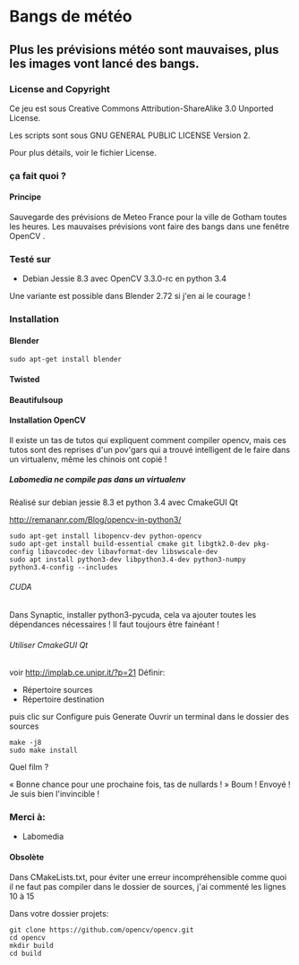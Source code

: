 # Bangs de météo
## Plus les prévisions météo sont mauvaises, plus les images vont lancé des bangs.

### License and Copyright

Ce jeu est sous Creative Commons Attribution-ShareAlike 3.0 Unported License.

Les scripts sont sous GNU GENERAL PUBLIC LICENSE Version 2.

Pour plus détails, voir le fichier License.

### ça fait quoi ?
#### Principe
Sauvegarde des prévisions de Meteo France pour la ville de Gotham toutes les heures.
Les mauvaises prévisions vont faire des bangs dans une fenêtre OpenCV .


### Testé sur
* Debian Jessie 8.3 avec OpenCV 3.3.0-rc en python 3.4


Une variante est possible dans Blender 2.72 si j'en ai le courage !

### Installation
#### Blender

~~~text
sudo apt-get install blender
~~~

#### Twisted


#### Beautifulsoup


#### Installation OpenCV
Il existe un tas de tutos qui expliquent comment compiler opencv, mais ces tutos sont des reprises d'un pov'gars qui a trouvé intelligent de le faire dans un virtualenv, même les chinois ont copié !

##### Labomedia ne compile pas dans un virtualenv
Réalisé sur debian jessie 8.3 et python 3.4 avec CmakeGUI Qt

http://remananr.com/Blog/opencv-in-python3/

~~~text
sudo apt-get install libopencv-dev python-opencv
sudo apt-get install build-essential cmake git libgtk2.0-dev pkg-config libavcodec-dev libavformat-dev libswscale-dev
sudo apt install python3-dev libpython3.4-dev python3-numpy
python3.4-config --includes
~~~

###### CUDA
Dans Synaptic, installer python3-pycuda, cela va ajouter toutes les dépendances nécessaires !
Il faut toujours être fainéant !


###### Utiliser CmakeGUI Qt
voir http://implab.ce.unipr.it/?p=21
Définir:

* Répertoire sources
* Répertoire destination

puis clic sur Configure puis Generate
Ouvrir un terminal dans le dossier des sources

~~~text
make -j8
sudo make install
~~~

Quel film ?

« Bonne chance pour une prochaine fois, tas de nullards ! » Boum ! Envoyé ! Je suis bien l'invincible !

### Merci à:

* Labomedia

#### Obsolète
Dans CMakeLists.txt, pour éviter une erreur incompréhensible comme quoi il ne faut pas compiler dans le dossier de sources, j'ai commenté les lignes 10 à 15

Dans votre dossier projets:

~~~text
git clone https://github.com/opencv/opencv.git
cd opencv
mkdir build
cd build
~~~
